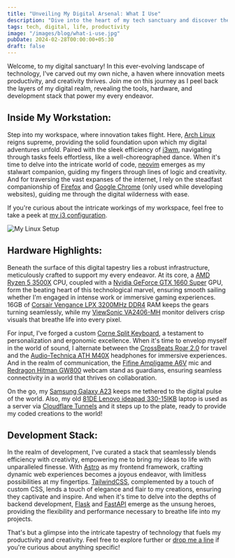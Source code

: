 ```yaml
---
title: "Unveiling My Digital Arsenal: What I Use"
description: "Dive into the heart of my tech sanctuary and discover the tools and hardware that fuel my digital endeavors."
tags: tech, digital, life, productivity
image: "/images/blog/what-i-use.jpg"
pubDate: 2024-02-28T00:00:00+05:30
draft: false
---
```


Welcome, to my digital sanctuary! In this ever-evolving landscape of technology, I've carved out my own niche, a haven where innovation meets productivity, and creativity thrives. Join me on this journey as I peel back the layers of my digital realm, revealing the tools, hardware, and development stack that power my every endeavor.

## Inside My Workstation:

Step into my workspace, where innovation takes flight. Here, [Arch Linux](https://archlinux.org/) reigns supreme, providing the solid foundation upon which my digital adventures unfold. Paired with the sleek efficiency of [i3wm](https://i3wm.org/), navigating through tasks feels effortless, like a well-choreographed dance. When it's time to delve into the intricate world of code, [neovim](https://neovim.io/) emerges as my stalwart companion, guiding my fingers through lines of logic and creativity. And for traversing the vast expanses of the internet, I rely on the steadfast companionship of [Firefox](https://www.mozilla.org/en-US/firefox/) and [Google Chrome](https://www.google.com/intl/en_in/chrome/) (only used while developing websites), guiding me through the digital wilderness with ease.

If you're curious about the intricate workings of my workspace, feel free to take a peek at [my i3 configuration](https://github.com/nnisarggada/i3-dots).

![My Linux Setup](https://nnisarg.in/images/blog/what-i-use.jpg)

## Hardware Highlights:

Beneath the surface of this digital tapestry lies a robust infrastructure, meticulously crafted to support my every endeavor. At its core, a [AMD Ryzen 5 3500X](https://www.amd.com/en/products/cpu/amd-ryzen-5-3500x) CPU, coupled with a [Nvidia GeForce GTX 1660 Super](https://www.nvidia.com/en-us/geforce/graphics-cards/16-series/) GPU, form the beating heart of this technological marvel, ensuring smooth sailing whether I'm engaged in intense work or immersive gaming experiences. 16GB of [Corsair Vengance LPX 3200MHz DDR4](https://www.corsair.com/us/en/p/memory/cmk16gx4m2d3200c16/vengeancea-lpx-16gb-2-x-8gb-ddr4-dram-3200mhz-c16-memory-kit-black-cmk16gx4m2d3200c16) RAM keeps the gears turning seamlessly, while my [ViewSonic VA2406-MH](https://www.viewsonic.com/global/products/lcd/VA2406-MH) monitor delivers crisp visuals that breathe life into every pixel.

For input, I've forged a custom [Corne Split Keyboard](https://github.com/foostan/crkbd), a testament to personalization and ergonomic excellence. When it's time to envelop myself in the world of sound, I alternate between the [CrossBeats Roar 2.0](https://crossbeats.com/products/roar-headphone) for travel and the [Audio-Technica ATH M40X](https://www.audio-technica.com/en-eu/ath-m40x) headphones for immersive experiences. And in the realm of communication, the [Fifine Ampligame A6V](https://fifinemicrophone.com/products/fifine-ampligame-usb-microphone) mic and [Redragon Hitman GW800](https://redragon.in/products/hitman-gw800-webcam-with-built-in-dual-microphone) webcam stand as guardians, ensuring seamless connectivity in a world that thrives on collaboration.

On the go, my [Samsung Galaxy A23](https://www.samsung.com/in/smartphones/galaxy-a/galaxy-a23-light-blue-128gb-sm-a235flbtins/) keeps me tethered to the digital pulse of the world. Also, my old [81DE Lenovo ideapad 330-15IKB](https://pcsupport.lenovo.com/us/en/products/laptops-and-netbooks/300-series/330-15ikb-type-81de) laptop is used as a server via [Cloudflare Tunnels](https://www.cloudflare.com/products/tunnel/) and it steps up to the plate, ready to provide my coded creations to the world!

## Development Stack:

In the realm of development, I've curated a stack that seamlessly blends efficiency with creativity, empowering me to bring my ideas to life with unparalleled finesse. With [Astro](https://astro.build/) as my frontend framework, crafting dynamic web experiences becomes a joyous endeavor, with limitless possibilities at my fingertips. [TailwindCSS](https://tailwindcss.com/), complemented by a touch of custom CSS, lends a touch of elegance and flair to my creations, ensuring they captivate and inspire. And when it's time to delve into the depths of backend development, [Flask](https://flask.palletsprojects.com/) and [FastAPI](https://fastapi.tiangolo.com/) emerge as the unsung heroes, providing the flexibility and performance necessary to breathe life into my projects.

That's but a glimpse into the intricate tapestry of technology that fuels my productivity and creativity. Feel free to explore further or [drop me a line](mailto:contact@nnisarg.in) if you're curious about anything specific!
